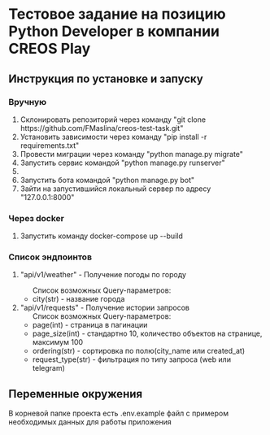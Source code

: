 <h1>Тестовое задание на позицию Python Developer в компании CREOS Play</h1>
<h2>Инструкция по установке и запуску</h2>
<h3>Вручную</h3>
<ol>
<li>Склонировать репозиторий через команду "git clone https://github.com/FMaslina/creos-test-task.git"</li>
<li>Установить зависимости через команду "pip install -r requirements.txt"</li>
<li>Провести миграции через команду "python manage.py migrate"</li>
<li>Запустить сервис командой "python manage.py runserver"</li>
<li><li>Запустить бота командой "python manage.py bot"</li></li>
<li>Зайти на запустившийся локальный сервер по адресу "127.0.0.1:8000"</li>
</ol>
<h3>Через docker</h3>
<ol>
<li>Запустить команду docker-compose up --build</li>
</ol>
<h3>Список эндпоинтов</h3>
<ol>
<li>"api/v1/weather" - Получение погоды по городу</li>
<ul>
Список возможных Query-параметров:
<li>city(str) - название города</li>
</ul>
<li>"api/v1/requests" - Получение истории запросов
<ul>
Список возможных Query-параметров:
<li>page(int) - страница в пагинации</li>
<li>page_size(int) - стандартно 10, количество объектов на странице, максимум 100</li>
<li>ordering(str) - сортировка по полю(city_name или created_at)</li>
<li>request_type(str) - фильтрация по типу запроса (web или telegram)</li>
</ul>
</li>


</ol>

<h2>Переменные окружения</h2>
<p>В корневой папке проекта есть .env.example файл с примером необходимых
данных для работы приложения</p>
